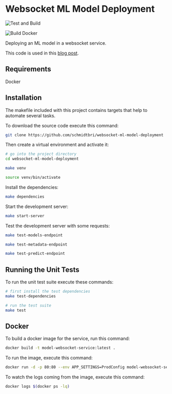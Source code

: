 # Websocket ML Model Deployment


![Test and Build](https://github.com/schmidtbri/websocket-ml-model-deployment/workflows/Test%20and%20Build/badge.svg?branch=master&event=push)

![Build Docker](https://github.com/schmidtbri/websocket-ml-model-deployment/workflows/Build%20Docker/badge.svg?branch=master&event=release)

Deploying an ML model in a websocket service.

This code is used in this [blog post]().

## Requirements
Docker

## Installation 
The makefile included with this project contains targets that help to automate several tasks.

To download the source code execute this command:

```bash
git clone https://github.com/schmidtbri/websocket-ml-model-deployment
```

Then create a virtual environment and activate it:

```bash
# go into the project directory
cd websocket-ml-model-deployment

make venv

source venv/bin/activate
```

Install the dependencies:

```bash
make dependencies
```

Start the development server:
```bash
make start-server
```

Test the development server with some requests:
```bash
make test-models-endpoint

make test-metadata-endpoint

make test-predict-endpoint
```

## Running the Unit Tests
To run the unit test suite execute these commands:
```bash
# first install the test dependencies
make test-dependencies

# run the test suite
make test
```

## Docker
To build a docker image for the service, run this command:
```bash
docker build -t model-websocket-service:latest .
```

To run the image, execute this command:
```bash
docker run -d -p 80:80 --env APP_SETTINGS=ProdConfig model-websocket-service
```

To watch the logs coming from the image, execute this command:
```bash
docker logs $(docker ps -lq)
```
